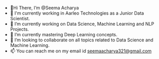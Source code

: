 - 👋Hi There, I’m @Seema Acharya
- 🔭 I'm currently working in Aarleo Technologies as a Junior Data Scientist.
- 🔭 I’m currently working on Data Science, Machine Learning and NLP Projects.
- 🌱 I’m currently mastering Deep Learning concepts.
- 👯 I’m looking to collaborate on all topics related to Data Science and Machine Learning.
- 📫 You can reach me on my email id seemaacharya321@gmail.com

